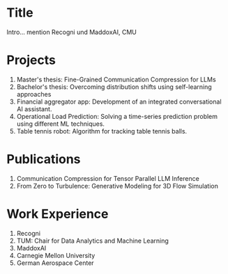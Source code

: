 # Title

Intro... mention Recogni und MaddoxAI, CMU

# Projects

1. Master's thesis: Fine-Grained Communication Compression for LLMs
2. Bachelor's thesis: Overcoming distribution shifts using self-learning approaches
3. Financial aggregator app: Development of an integrated conversational AI assistant.
4. Operational Load Prediction: Solving a time-series prediction problem using different ML techniques.
5. Table tennis robot: Algorithm for tracking table tennis balls.

# Publications

1. Communication Compression for Tensor Parallel LLM Inference
2. From Zero to Turbulence: Generative Modeling for 3D Flow Simulation


# Work Experience

1. Recogni
2. TUM: Chair for Data Analytics and Machine Learning
3. MaddoxAI
4. Carnegie Mellon University
5. German Aerospace Center
